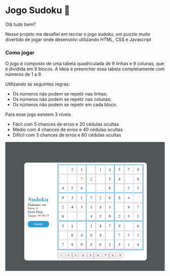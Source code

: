 
# Jogo Sudoku 🏁

Olá tudo bem?

Nesse projeto me desafiei em recriar o jogo sudoku, um puzzle muito divertido de jogar onde desenvolvi utilizando HTML, CSS e Javascript

### Como jogar

O jogo é composto de uma tabela quadriculada de 9 linhas e 9 colunas, que é dividida em 9 blocos. A ideia é preencher essa tabela completamente com números de 1 a 9.

Utilizando as seguintes regras:

- Os números não podem se repetir nas linhas;
- Os números não podem se repetir nas colunas;
- Os números não podem se repetir em cada bloco.

Para esse jogo existem 3 níveis

- Fácil com 5 chances de erros e 20 cédulas ocultas
- Médio com 4 chances de erros e 40 cédulas ocultas
- Difícil com 3 chances de erros e 60 cédulas ocultas

<img src="https://github.com/RamonSouzaaa/jogo-sudoku/blob/master/TELA_JOGO.png"/>





